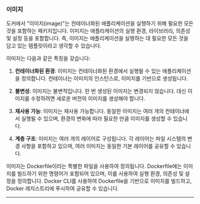 ### 이미지

도커에서 "이미지(image)"는 컨테이너화된 애플리케이션을 실행하기 위해 필요한 모든 것을 포함하는 패키지입니다. 이미지는 애플리케이션의 실행 환경, 라이브러리, 의존성 및 설정 등을 포함합니다. 즉, 이미지는 애플리케이션을 실행하는 데 필요한 모든 것을 담고 있는 템플릿이라고 생각할 수 있습니다.

이미지는 다음과 같은 특징을 갖습니다:

1. **컨테이너화된 환경**: 이미지는 컨테이너화된 환경에서 실행될 수 있는 애플리케이션을 정의합니다. 컨테이너는 이미지의 인스턴스로, 이미지를 기반으로 생성됩니다.
    
2. **불변성**: 이미지는 불변적입니다. 한 번 생성된 이미지는 변경되지 않습니다. 대신 이미지를 수정하려면 새로운 버전의 이미지를 생성해야 합니다.
    
3. **재사용 가능**: 이미지는 재사용 가능합니다. 동일한 이미지는 여러 개의 컨테이너에서 실행될 수 있으며, 환경의 변화에 따라 필요한 만큼 이미지를 생성할 수 있습니다.
    
4. **계층 구조**: 이미지는 여러 개의 레이어로 구성됩니다. 각 레이어는 파일 시스템의 변경 사항을 포함하고 있으며, 여러 이미지는 동일한 기본 레이어를 공유할 수 있습니다.
    

이미지는 Dockerfile이라는 특별한 파일을 사용하여 정의됩니다. Dockerfile에는 이미지를 빌드하기 위한 명령어가 포함되어 있으며, 이를 사용하여 실행 환경, 의존성 및 설정을 정의합니다. Docker CLI를 사용하여 Dockerfile을 기반으로 이미지를 빌드하고, Docker 레지스트리에 푸시하여 공유할 수 있습니다.

---

